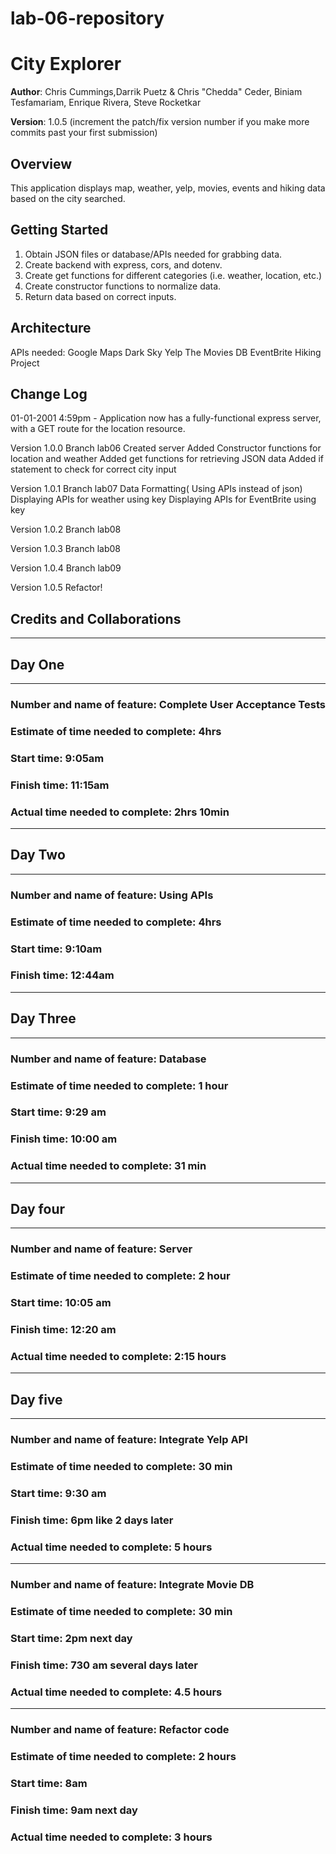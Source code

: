 # lab-06-repository

# City Explorer

**Author**: Chris Cummings,Darrik Puetz & Chris "Chedda" Ceder, Biniam Tesfamariam, Enrique Rivera, Steve Rocketkar

**Version**: 1.0.5 (increment the patch/fix version number if you make more commits past your first submission)

## Overview
<!-- Provide a high level overview of what this application is and why you are building it, beyond the fact that it's an assignment for this class. (i.e. What's your problem domain?) -->
This application displays map, weather, yelp, movies, events and hiking data based on the city searched.

## Getting Started
<!-- What are the steps that a user must take in order to build this app on their own machine and get it running? -->
1) Obtain JSON files or database/APIs needed for grabbing data.
2) Create backend with express, cors, and dotenv.
3) Create get functions for different categories (i.e. weather, location, etc.)
4) Create constructor functions to normalize data.
5) Return data based on correct inputs.

## Architecture
<!-- Provide a detailed description of the application design. What technologies (languages, libraries, etc) you're using, and any other relevant design information. -->
APIs needed:
    Google Maps
    Dark Sky
    Yelp
    The Movies DB
    EventBrite
    Hiking Project

## Change Log
<!-- Use this area to document the iterative changes made to your application as each feature is successfully implemented. Use time stamps. Here's an examples: -->

01-01-2001 4:59pm - Application now has a fully-functional express server, with a GET route for the location resource.

Version 1.0.0
    Branch lab06
        Created server
        Added Constructor functions for location and weather
        Added get functions for retrieving JSON data
        Added if statement to check for correct city input


Version 1.0.1
    Branch lab07
        Data Formatting( Using APIs instead of json)
        Displaying APIs for weather using key
        Displaying APIs for EventBrite using key

Version 1.0.2
    Branch lab08

Version 1.0.3
    Branch lab08

Version 1.0.4
    Branch lab09
        
Version 1.0.5
    Refactor! 


## Credits and Collaborations
<!-- Give credit (and a link) to other people or resources that helped you build this application. -->

------
## Day One
------

### Number and name of feature: Complete User Acceptance Tests

### Estimate of time needed to complete: 4hrs

### Start time: 9:05am

### Finish time: 11:15am

### Actual time needed to complete: 2hrs 10min


------
## Day Two
------

### Number and name of feature: Using APIs

### Estimate of time needed to complete: 4hrs

### Start time: 9:10am

### Finish time: 12:44am


------
## Day Three
------


### Number and name of feature: Database

### Estimate of time needed to complete: 1 hour

### Start time: 9:29 am

### Finish time: 10:00 am

### Actual time needed to complete:  31 min


------
## Day four
------


### Number and name of feature: Server

### Estimate of time needed to complete: 2 hour

### Start time: 10:05 am

### Finish time: 12:20 am

### Actual time needed to complete:  2:15 hours

------
## Day five
------


### Number and name of feature: Integrate Yelp API

### Estimate of time needed to complete: 30 min

### Start time: 9:30 am

### Finish time: 6pm like 2 days later

### Actual time needed to complete:  5 hours

------

### Number and name of feature: Integrate Movie DB

### Estimate of time needed to complete: 30 min

### Start time: 2pm next day

### Finish time: 730 am several days later

### Actual time needed to complete:  4.5 hours

------

### Number and name of feature: Refactor code

### Estimate of time needed to complete: 2 hours

### Start time: 8am

### Finish time: 9am next day

### Actual time needed to complete: 3 hours 

